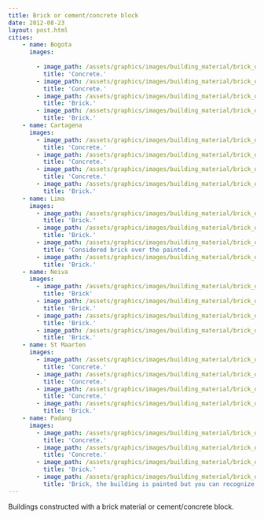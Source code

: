 ```yaml
---
title: Brick or cement/concrete block
date: 2012-08-23
layout: post.html
cities:
    - name: Bogota
      images:
        
        - image_path: /assets/graphics/images/building_material/brick_or_cement-concrete_block/concrete_bogota_02.jpg
          title: 'Concrete.'
        - image_path: /assets/graphics/images/building_material/brick_or_cement-concrete_block/concrete_bogota_04.jpg
          title: 'Concrete.'
        - image_path: /assets/graphics/images/building_material/brick_or_cement-concrete_block/brick_bogota_04.jpg
          title: 'Brick.'
        - image_path: /assets/graphics/images/building_material/brick_or_cement-concrete_block/brick_bogota_05.jpg
          title: 'Brick.'
    - name: Cartagena
      images:
        - image_path: /assets/graphics/images/building_material/brick_or_cement-concrete_block/concrete_cartagena_01.png
          title: 'Concrete.'
        - image_path: /assets/graphics/images/building_material/brick_or_cement-concrete_block/brick_cartagena_02.png
          title: 'Concrete.'
        - image_path: /assets/graphics/images/building_material/brick_or_cement-concrete_block/concrete_cartagena_03.png
          title: 'Concrete.'
        - image_path: /assets/graphics/images/building_material/brick_or_cement-concrete_block/brick_cartagena_04.png
          title: 'Brick.'
    - name: Lima
      images:
        - image_path: /assets/graphics/images/building_material/brick_or_cement-concrete_block/brick_lima_01.png
          title: 'Brick.'
        - image_path: /assets/graphics/images/building_material/brick_or_cement-concrete_block/brick_lima_02.png
          title: 'Brick.'
        - image_path: /assets/graphics/images/building_material/brick_or_cement-concrete_block/brick_lima_03.png
          title: 'Considered brick over the painted.'
        - image_path: /assets/graphics/images/building_material/brick_or_cement-concrete_block/brick_lima_04.png
          title: 'Brick.'
    - name: Neiva
      images:
        - image_path: /assets/graphics/images/building_material/brick_or_cement-concrete_block/brick_neiva_01.png
          title: 'Brick'
        - image_path: /assets/graphics/images/building_material/brick_or_cement-concrete_block/brick_neiva_02.png
          title: 'Brick.'
        - image_path: /assets/graphics/images/building_material/brick_or_cement-concrete_block/brick_neiva_03.png
          title: 'Brick.'
        - image_path: /assets/graphics/images/building_material/brick_or_cement-concrete_block/brick_neiva_04.png
          title: 'Brick.'
    - name: St Maarten
      images:
        - image_path: /assets/graphics/images/building_material/brick_or_cement-concrete_block/concrete_st_maarten_01.png
          title: 'Concrete.'
        - image_path: /assets/graphics/images/building_material/brick_or_cement-concrete_block/concrete_st_maarten_02.png
          title: 'Concrete.'
        - image_path: /assets/graphics/images/building_material/brick_or_cement-concrete_block/concrete_st_maarten_03.png
          title: 'Concrete.'
        - image_path: /assets/graphics/images/building_material/brick_or_cement-concrete_block/brick_st_maarten_04.png
          title: 'Brick.'
    - name: Padang
      images:
        - image_path: /assets/graphics/images/building_material/brick_or_cement-concrete_block/concrete_padang_01.jpg
          title: 'Concrete.'
        - image_path: /assets/graphics/images/building_material/brick_or_cement-concrete_block/concrete_padang_02.jpg
          title: 'Concrete.'
        - image_path: /assets/graphics/images/building_material/brick_or_cement-concrete_block/brick_padang_03.jpg
          title: 'Brick.'
        - image_path: /assets/graphics/images/building_material/brick_or_cement-concrete_block/brick_padang_04.jpg
          title: 'Brick, the building is painted but you can recognize the material, choose the material over the painted.'          
---
```

Buildings constructed with a brick material or cement/concrete block.